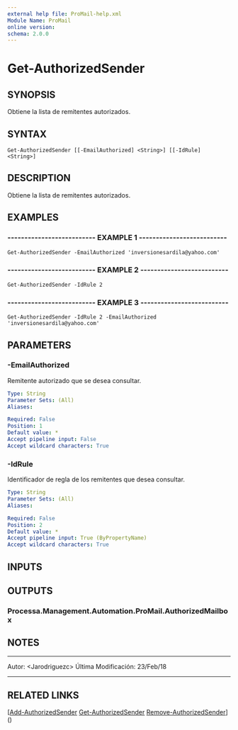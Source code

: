 ```yaml
---
external help file: ProMail-help.xml
Module Name: ProMail
online version: 
schema: 2.0.0
---
```


# Get-AuthorizedSender

## SYNOPSIS
Obtiene la lista de remitentes autorizados.

## SYNTAX

```
Get-AuthorizedSender [[-EmailAuthorized] <String>] [[-IdRule] <String>]
```

## DESCRIPTION
Obtiene la lista de remitentes autorizados.

## EXAMPLES

### -------------------------- EXAMPLE 1 --------------------------
```
Get-AuthorizedSender -EmailAuthorized 'inversionesardila@yahoo.com'
```

### -------------------------- EXAMPLE 2 --------------------------
```
Get-AuthorizedSender -IdRule 2
```

### -------------------------- EXAMPLE 3 --------------------------
```
Get-AuthorizedSender -IdRule 2 -EmailAuthorized 'inversionesardila@yahoo.com'
```

## PARAMETERS

### -EmailAuthorized
Remitente autorizado que se desea consultar.

```yaml
Type: String
Parameter Sets: (All)
Aliases: 

Required: False
Position: 1
Default value: *
Accept pipeline input: False
Accept wildcard characters: True
```

### -IdRule
Identificador de regla de los remitentes que desea consultar.

```yaml
Type: String
Parameter Sets: (All)
Aliases: 

Required: False
Position: 2
Default value: *
Accept pipeline input: True (ByPropertyName)
Accept wildcard characters: True
```

## INPUTS

## OUTPUTS

### Processa.Management.Automation.ProMail.AuthorizedMailbox

## NOTES
---------------------------------------------------------
Autor: \<Jarodriguezc\>
Última Modificación: 23/Feb/18

---------------------------------------------------------

## RELATED LINKS

[[Add-AuthorizedSender](Add-AuthorizedSender.md)
[Get-AuthorizedSender](Get-AuthorizedSender.md)
[Remove-AuthorizedSender](Remove-AuthorizedSender.md)]()

